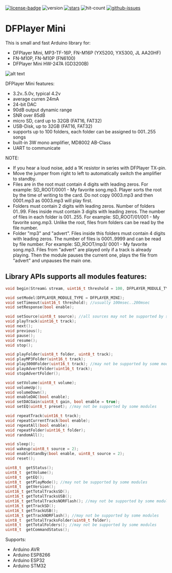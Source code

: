 [![license-badge][]][license] ![version] [![stars][]][stargazers] ![hit-count] [![github-issues][]][issues]

# DFPlayer Mini
This is small and fast Arduino library for:
 - DFPlayer Mini, MP3-TF-16P, FN-M16P (YX5200, YX5300, JL AA20HF)
 - FN-M10P, FN-M10P (FN6100)
 - DFPlayer Mini HW-247A (GD3200B)

![alt text][dfplayer_mini_mod_image]

DFPlayer Mini features:
- 3.2v..5.0v, typical 4.2v
- average curren 24mA
- 24-bit DAC
- 90dB output dynamic range
- SNR over 85dB
- micro SD, card up to 32GB (FAT16, FAT32)
- USB-Disk, up to 32GB (FAT16, FAT32)
- supports up to 100 folders, each folder can be assigned to 001..255 songs
- built-in 3W mono amplifier, MD8002 AB-Class
- UART to communicate

NOTE:
- If you hear a loud noise, add a 1K resistor in series with DFPlayer TX-pin.
- Move the jumper from right to left to automatically switch the amplifier to standby.
- Files are in the root must contain 4 digits with leading zeros. For example: SD_ROOT/0001 - My favorite song.mp3. Player sorts the root by the time of writing to the card. Do not copy 0003.mp3 and then 0001.mp3 as 0003.mp3 will play first.
- Folders must contain 2 digits with leading zeros. Number of folders 01..99. Files inside must contain 3 digits with leading zeros. The number of files in each folder is 001..255. For example: SD_ROOT/01/001 - My favorite song.mp3. Unlike the root, files from folders can be read by the file number.
- Folder "mp3" and "advert". Files inside this folders must contain 4 digits with leading zeros. The number of files is 0001..9999 and can be read by file number. For example: SD_ROOT/mp3/ 0001 - My favorite song.mp3. Files from "advert" are played only if a track is already playing. Then the module pauses the current one, plays the file from "advert" and unpauses the main one.

## Library APIs supports all modules features:
```c++
void begin(Stream& stream, uint16_t threshold = 100, DFPLAYER_MODULE_TYPE = DFPLAYER_MINI, bool response = false, bool bootDelay = true);

void setModel(DFPLAYER_MODULE_TYPE = DFPLAYER_MINI);
void setTimeout(uint16_t threshold); //usually 100msec..200msec
void setResponse(bool enable);

void setSource(uint8_t source); //all sources may not be supported by some modules
void playTrack(uint16_t track);
void next();
void previous();
void pause();
void resume();
void stop();

void playFolder(uint8_t folder, uint8_t track);
void playMP3Folder(uint16_t track);
void play3000Folder(uint16_t track); //may not be supported by some modules
void playAdvertFolder(uint16_t track);
void stopAdvertFolder();

void setVolume(uint8_t volume);
void volumeUp();
void volumeDown();
void enableDAC(bool enable);
void setDACGain(uint8_t gain, bool enable = true);
void setEQ(uint8_t preset); //may not be supported by some modules

void repeatTrack(uint16_t track);
void repeatCurrentTrack(bool enable);
void repeatAll(bool enable);
void repeatFolder(uint16_t folder);
void randomAll();

void sleep();
void wakeup(uint8_t source = 2);
void enableStandby(bool enable, uint8_t source = 2);
void reset();

uint8_t  getStatus();
uint8_t  getVolume();
uint8_t  getEQ();
uint8_t  getPlayMode(); //may not be supported by some modules
uint8_t  getVersion();
uint16_t getTotalTracksSD();
uint16_t getTotalTracksUSB();
uint16_t getTotalTracksNORFlash(); //may not be supported by some modules
uint16_t getTrackSD();
uint16_t getTrackUSB();
uint16_t getTrackNORFlash(); //may not be supported by some modules
uint8_t  getTotalTracksFolder(uint8_t folder);
uint8_t  getTotalFolders(); //may not be supported by some modules
uint8_t  getCommandStatus();
```

Supports:
- Arduino AVR
- Arduino ESP8266
- Arduino ESP32
- Arduino STM32


[license-badge]: https://img.shields.io/badge/License-GPLv3-blue.svg
[license]:       https://choosealicense.com/licenses/gpl-3.0/
[version]:       https://img.shields.io/badge/Version-2.0.0-green.svg
[stars]:         https://img.shields.io/github/stars/enjoyneering/DFPlayer.svg
[stargazers]:    https://github.com/enjoyneering/DFPlayer/stargazers
[hit-count]:     https://hits.seeyoufarm.com/api/count/incr/badge.svg?url=https%3A%2F%2Fgithub.com%2Fenjoyneering%2FDFPlayer%2Ftree%2Fmain&count_bg=%2379C83D&title_bg=%23555555&icon=&icon_color=%23E7E7E7&title=hits&edge_flat=false
[github-issues]: https://img.shields.io/github/issues/enjoyneering/DFPlayer.svg
[issues]:        https://github.com/enjoyneering/DFPlayer/issues/

[dfplayer_mini_mod_image]: https://github.com/enjoyneering/DFPlayer/blob/main/images/DFPlayer_Mini_Modification.jpg
